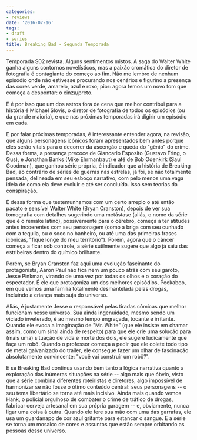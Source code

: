 ```yaml
---
categories:
- reviews
date: '2016-07-16'
tags:
- draft
- series
title: Breaking Bad - Segunda Temporada
---
```


Temporada S02 revista. Alguns sentimentos mistos. A saga do Walter White ganha alguns contornos novelísticos, mas a paixão cromática do diretor de fotografia é contagiante do começo ao fim. Não me lembro de nenhum episódio onde não estivesse procurando nos cenários e figurino a presença das cores verde, amarelo, azul e roxo; pior: agora temos um novo tom que começa a despontar: o cinza/preto.

E é por isso que um dos astros fora de cena que melhor contribui para a história é Michael Slovis, o diretor de fotografia de todos os episódios (ou da grande maioria), e que nas próximas temporadas irá digirir um episódio em cada.

E por falar próximas temporadas, é interessante entender agora, na revisão, que alguns personagens icônicos foram apresentados bem antes porque eles serão vitais para o decorrer da ascenção e queda do "gênio" do crime. Dessa forma, a presença precoce de Giancarlo Esposito (Gustavo Fring, o Gus), e Jonathan Banks (Mike Ehrmantraut) e até de Bob Odenkirk (Saul Goodman), que ganhou série própria, é indicador que a história de Breaking Bad, ao contrário de séries de guerras nas estrelas, já foi, se não totalmente pensada, delineada em seu esboço narrativo, com pelo menos uma vaga ideia de como ela deve evoluir e até ser concluída. Isso sem teorias da conspiração.

É dessa forma que testemunhamos com um certo arrepio o até então pacato e sensível Walter White (Bryan Cranston), depois de ver sua tomografia com detalhes sugerindo uma metástase (aliás, o nome da série que é o remake latino), possivemente para o cérebro, começa a ter atitudes antes incoerentes com seu personagem (como a briga com seu cunhado com a tequila, ou o soco no banheiro, ou até uma das primeiras frases icônicas, "fique longe do meu território"). Porém, agora que o câncer começa a ficar sob controle, a série sutilmente sugere que algo já saiu das estribeiras dentro do químico brilhante.

Porém, se Bryan Cranston faz aqui uma evolução fascinante do protagonista, Aaron Paul não fica nem um pouco atrás com seu garoto, Jesse Pinkman, virando de uma vez por todas os olhos e o coração do espectador. É ele que protagoniza um dos melhores episódios, Peekaboo, em que vemos uma família totalmente desmantelada pelas drogas, incluindo a criança mais suja do universo.

Aliás, é justamente Jesse o responsável pelas tiradas cômicas que melhor funcionam nesse universo. Sua ainda ingenuidade, mesmo sendo um viciado inveterado, é ao mesmo tempo engraçada, tocante e irritante. Quando ele evoca a imaginação de "Mr. White" (que ele insiste em chamar assim, como um sinal ainda de respeito) para que ele crie uma solução para (mais uma) situação de vida e morte dos dois, ele sugere ludicamente que faça um robô. Quando o professor começa a pedir que ele colete todo tipo de metal galvanizado do trailer, ele consegue fazer um olhar de fascinação absolutamente convincente: "você vai construir um robô?".

E se Breaking Bad continua usando bem tanto a lógica narrativa quanto a exploração das inúmeras situações na série -- algo mais que óbvio, visto que a série combina diferentes roteiristas e diretores, algo impossível de harmonizar se não fosse o ótimo conteúdo central: seus personagens -- o seu tema libertário se torna até mais incisivo. Ainda mais quando vemos Hank, o policial orgulhoso de combater o crime de tráfico de drogas, fabricar cerveja artesanal em sua própria garagem -- e, obviamente, nunca ligar uma coisa à outra. Quando ele fere sua mão com uma das garrafas, ele usa um guardanapo de cor azul gritante para estancar o sangue. E a série se torna um mosaico de cores e assuntos que estão sempre orbitando as pessoas desse universo.